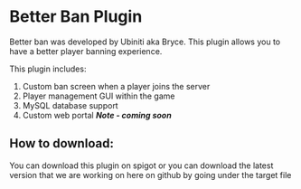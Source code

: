 # Better Ban Plugin
Better ban was developed by Ubiniti aka Bryce. This plugin allows you to have a better 
player banning experience.

This plugin includes:
1. Custom ban screen when a player joins the server
2. Player management GUI within the game
3. MySQL database support
4. Custom web portal **_Note - coming soon_**

## How to download:
You can download this plugin on spigot or you can download the latest version that we are working on
here on github by going under the target file

